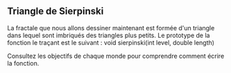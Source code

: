 ## Triangle de Sierpinski ##
La fractale que nous allons dessiner maintenant est formée d'un triangle
dans lequel sont imbriqués des triangles plus petits.  Le prototype de la
fonction le traçant est le suivant :     void sierpinski(int level, double length)

Consultez les objectifs de chaque monde pour comprendre comment écrire la
fonction.

